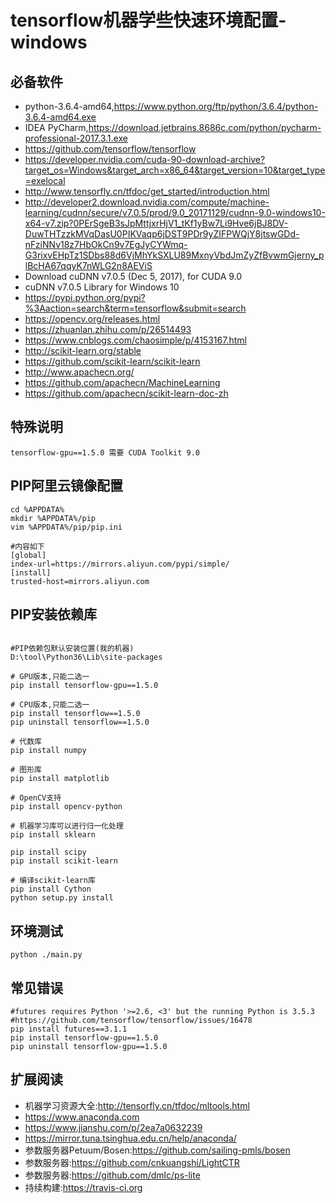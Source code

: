 
# tensorflow机器学些快速环境配置-windows

## 必备软件
- python-3.6.4-amd64,https://www.python.org/ftp/python/3.6.4/python-3.6.4-amd64.exe
- IDEA PyCharm,https://download.jetbrains.8686c.com/python/pycharm-professional-2017.3.1.exe
- https://github.com/tensorflow/tensorflow
- https://developer.nvidia.com/cuda-90-download-archive?target_os=Windows&target_arch=x86_64&target_version=10&target_type=exelocal
- http://www.tensorfly.cn/tfdoc/get_started/introduction.html
- http://developer2.download.nvidia.com/compute/machine-learning/cudnn/secure/v7.0.5/prod/9.0_20171129/cudnn-9.0-windows10-x64-v7.zip?0PErSgeB3sJpMttjxrHjV1_tKf1yBw7Li9Hve6jBJ8DV-DuwTHTzzkMVqDasU0PIKVaqp6jDST9PDr9yZIFPWQjY8jtswGDd-nFziNNv18z7HbOkCn9v7EgJyCYWmq-G3rixvEHpTz1SDbs88d6VjMhYkSXLU89MxnyVbdJmZyZfBvwmGjerny_plBcHA67qqyK7nWLG2n8AEViS
- Download cuDNN v7.0.5 (Dec 5, 2017), for CUDA 9.0
- cuDNN v7.0.5 Library for Windows 10
- https://pypi.python.org/pypi?%3Aaction=search&term=tensorflow&submit=search
- https://opencv.org/releases.html
- https://zhuanlan.zhihu.com/p/26514493
- https://www.cnblogs.com/chaosimple/p/4153167.html
- http://scikit-learn.org/stable
- https://github.com/scikit-learn/scikit-learn
- http://www.apachecn.org/
- https://github.com/apachecn/MachineLearning
- https://github.com/apachecn/scikit-learn-doc-zh


## 特殊说明
```
tensorflow-gpu==1.5.0 需要 CUDA Toolkit 9.0
```

## PIP阿里云镜像配置
```shell
cd %APPDATA%
mkdir %APPDATA%/pip
vim %APPDATA%/pip/pip.ini

#内容如下
[global]
index-url=https://mirrors.aliyun.com/pypi/simple/
[install]
trusted-host=mirrors.aliyun.com
```

## PIP安装依赖库
```shell

#PIP依赖包默认安装位置(我的机器)
D:\tool\Python36\Lib\site-packages

# GPU版本,只能二选一
pip install tensorflow-gpu==1.5.0

# CPU版本,只能二选一
pip install tensorflow==1.5.0
pip uninstall tensorflow==1.5.0

# 代数库
pip install numpy

# 图形库
pip install matplotlib

# OpenCV支持
pip install opencv-python

# 机器学习库可以进行归一化处理
pip install sklearn

pip install scipy
pip install scikit-learn

# 编译scikit-learn库
pip install Cython
python setup.py install
```

## 环境测试
```shell
python ./main.py
```

## 常见错误
```
#futures requires Python '>=2.6, <3' but the running Python is 3.5.3
#https://github.com/tensorflow/tensorflow/issues/16478
pip install futures==3.1.1
pip install tensorflow-gpu==1.5.0
pip uninstall tensorflow-gpu==1.5.0
```

## 扩展阅读
- 机器学习资源大全:http://tensorfly.cn/tfdoc/mltools.html
- https://www.anaconda.com
- https://www.jianshu.com/p/2ea7a0632239
- https://mirror.tuna.tsinghua.edu.cn/help/anaconda/
- 参数服务器Petuum/Bosen:https://github.com/sailing-pmls/bosen
- 参数服务器:https://github.com/cnkuangshi/LightCTR
- 参数服务器:https://github.com/dmlc/ps-lite
- 持续构建:https://travis-ci.org
